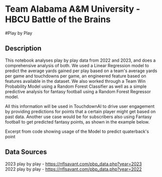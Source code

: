 # Team Alabama A&M University - HBCU Battle of the Brains

#Play by Play

## Description
This notebook analyses play by play data from 2022 and 2023, and does a comprehensive analysis of both. We used a Linear Regression model to predict the average yards gained per play based on a team's average yards per game and touchdowns per game, an engineered feature based on features available in the dataset. We also worked through a Team Win Probability Model using a Random Forest Classifier as well as a simple predictive analysis for fantasy football using a Random Forest Regressor model.

All this information will be used in TouchdownAI to drive user engagement by providing predictions for points that a certain player might get based on past data. Another use case would be for subscribers also using Fantasy football to get predicted fantasy points, as shown in the example below.


 
Excerpt from code showing usage of the Model to predict quaterback's point


## Data Sources
2023 play by play - https://nflsavant.com/pbp_data.php?year=2023 <br>
2022 play by play - https://nflsavant.com/pbp_data.php?year=2022 
 
